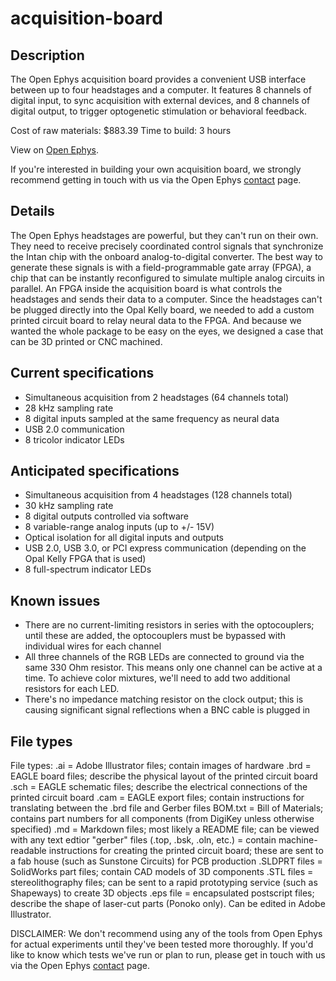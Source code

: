 acquisition-board
=================

Description
----------------
The Open Ephys acquisition board provides a convenient USB interface between up to four headstages and a computer. It features 8 channels of digital input, to sync acquisition with external devices, and 8 channels of digital output, to trigger optogenetic stimulation or behavioral feedback. 

Cost of raw materials: $883.39
Time to build: 3 hours

View on [Open Ephys](http://open-ephys.com/acquisition-board/).

If you're interested in building your own acquisition board, we strongly recommend getting in touch with us via the Open Ephys [contact](http://open-ephys.com/contact/) page.

Details
----------
The Open Ephys headstages are powerful, but they can't run on their own. They need to receive precisely coordinated control signals that synchronize the Intan chip with the onboard analog-to-digital converter. The best way to generate these signals is with a field-programmable gate array (FPGA), a chip that can be instantly reconfigured to simulate multiple analog circuits in parallel. An FPGA inside the acquisition board is what controls the headstages and sends their data to a computer. Since the headstages can't be plugged directly into the Opal Kelly board, we needed to add a custom printed circuit board to relay neural data to the FPGA. And because we wanted the whole package to be easy on the eyes, we designed a case that can be 3D printed or CNC machined.

Current specifications
-----------------------------
- Simultaneous acquisition from 2 headstages (64 channels total)
- 28 kHz sampling rate
- 8 digital inputs sampled at the same frequency as neural data
- USB 2.0 communication
- 8 tricolor indicator LEDs

Anticipated specifications
----------------------------------
- Simultaneous acquisition from 4 headstages (128 channels total)
- 30 kHz sampling rate
- 8 digital outputs controlled via software
- 8 variable-range analog inputs (up to +/- 15V)
- Optical isolation for all digital inputs and outputs
- USB 2.0, USB 3.0, or PCI express communication (depending on the Opal Kelly FPGA that is used)
- 8 full-spectrum indicator LEDs

Known issues
-------------------
- There are no current-limiting resistors in series with the optocouplers; until these are added, the optocouplers must be bypassed with individual wires for each channel
- All three channels of the RGB LEDs are connected to ground via the same 330 Ohm resistor. This means only one channel can be active at a time. To achieve color mixtures, we'll need to add two additional resistors for each LED.
- There's no impedance matching resistor on the clock output; this is causing significant signal reflections when a BNC cable is plugged in

File types
------------
File types:
.ai = Adobe Illustrator files; contain images of hardware
.brd = EAGLE board files; describe the physical layout of the printed circuit board
.sch = EAGLE schematic files; describe the electrical connections of the printed circuit board
.cam = EAGLE export files; contain instructions for translating between the .brd file and Gerber files
BOM.txt = Bill of Materials; contains part numbers for all components (from DigiKey unless otherwise specified)
.md = Markdown files; most likely a README file; can be viewed with any text edtior
"gerber" files (.top, .bsk, .oln, etc.) = contain machine-readable instructions for creating the printed circuit board; these are sent to a fab house (such as Sunstone Circuits) for PCB production
.SLDPRT files = SolidWorks part files; contain CAD models of 3D components
.STL files = stereolithography files; can be sent to a rapid prototyping service (such as Shapeways) to create 3D objects
.eps file = encapsulated postscript files; describe the shape of laser-cut parts (Ponoko only). Can be edited in Adobe Illustrator.

DISCLAIMER: We don't recommend using any of the tools from Open Ephys for actual experiments until they've been tested more thoroughly. If you'd like to know which tests we've run or plan to run, please get in touch with us via the Open Ephys [contact](http://open-ephys.com/contact/) page.

